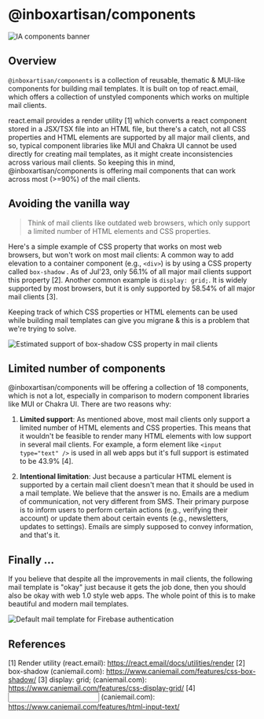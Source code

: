# @inboxartisan/components
![IA components banner](https://1913075412-files.gitbook.io/~/files/v0/b/gitbook-x-prod.appspot.com/o/spaces%2Fe6dBrizqX2znMBrdvk9k%2Fuploads%2F9tcdATlLUJhN6ULncwiH%2F%40inboxartisan_components%20(5).png?alt=media&token=3c7481c3-5bf4-4f8f-8f8f-561aafad0024)

## Overview
`@inboxartisan/components` is a collection of reusable, thematic & MUI-like components for building mail templates. It is built on top of react.email, which offers a collection of unstyled components which works on multiple mail clients. 

react.email provides a render utility [1] which converts a react component stored in a JSX/TSX file into an HTML file, but there's a catch, not all CSS properties and HTML elements are supported by all major mail clients, and so, typical component libraries like MUI and Chakra UI cannot be used directly for creating mail templates, as it might create inconsistencies across various mail clients. 
So keeping this in mind, @inboxartisan/components is offering mail components that can work across most (>=90%) of the mail clients.


## Avoiding the vanilla way
> Think of mail clients like outdated web browsers, which only support a limited number of HTML elements and CSS properties.

Here's a simple example of CSS property that works on most web browsers, but won't work on most mail clients: A common way to add elevation to a container component (e.g., `<div>`) is by using a CSS property called `box-shadow` . As of Jul'23, only 56.1% of all major mail clients support this property [2]. Another common example is `display: grid;`. It is widely supported by most browsers, but it is only supported by 58.54% of all major mail clients [3]. 

Keeping track of which CSS properties or HTML elements can be used while building mail templates can give you migrane & this is a problem that we're trying to solve. 

![Estimated support of `box-shadow` CSS property in mail clients](https://1913075412-files.gitbook.io/~/files/v0/b/gitbook-x-prod.appspot.com/o/spaces%2Fe6dBrizqX2znMBrdvk9k%2Fuploads%2FJphm4Xe5sPGxAhXDSCI7%2Fimage.png?alt=media&token=b3b11198-dfab-494f-9938-9c623f1f11a2) 


## Limited number of components
@inboxartisan/components will be offering a collection of 18 components, which is not a lot, especially in comparison to modern component libraries like MUI or Chakra UI. There are two reasons why:

1. **Limited support**: As mentioned above, most mail clients only support a limited number of HTML elements and CSS properties. This means that it wouldn't be feasible to render many HTML elements with low support in several mail clients. For example, a form element like `<input type="text" />` is used in all web apps but it's full support is estimated to be 43.9% [4].

2. **Intentional limitation**: Just because a particular HTML element is supported by a certain mail client doesn't mean that it should be used in a mail template. We believe that the answer is no. Emails are a medium of communication, not very different from SMS. Their primary purpose is to inform users to perform certain actions (e.g., verifying their account) or update them about certain events (e.g., newsletters, updates to settings). Emails are simply supposed to convey information, and that's it.

## Finally ...
If you believe that despite all the improvements in mail clients, the following mail template is "okay" just because it gets the job done, then you should also be okay with web 1.0 style web apps. The whole point of this is to make beautiful and modern mail templates.

![Default mail template for Firebase authentication](https://1913075412-files.gitbook.io/~/files/v0/b/gitbook-x-prod.appspot.com/o/spaces%2Fe6dBrizqX2znMBrdvk9k%2Fuploads%2FuyVWuVeAnNiOPChfbkS4%2FFirebase%20Verification-1%20(1).png?alt=media&token=6aea90a2-2354-4612-9d52-b155e4078246)

## References
[1] Render utility (react.email): https://react.email/docs/utilities/render
[2] box-shadow (caniemail.com): https://www.caniemail.com/features/css-box-shadow/
[3] display: grid; (caniemail.com): https://www.caniemail.com/features/css-display-grid/
[4] <input type="text"/> (caniemail.com): https://www.caniemail.com/features/html-input-text/
